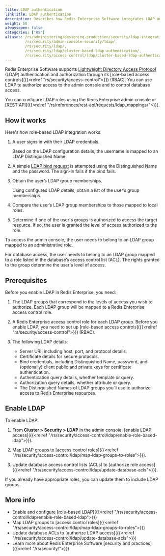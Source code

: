 ```yaml
---
title: LDAP authentication
linkTitle: LDAP authentication
description: Describes how Redis Enterprise Software integrates LDAP authentication and authorization. Also describes how to enable LDAP for your deployment of Redis Enterprise Software.
weight: 50
alwaysopen: false
categories: ["RS"]
aliases: /rs/administering/designing-production/security/ldap-integration/,
         /rs/security/admin-console-security/ldap/,
         /rs/security/ldap/,
         /rs/security/ldap/cluster-based-ldap-authentication/,
         /rs/security/access-control/ldap/cluster-based-ldap-authentication/
---
```


Redis Enterprise Software supports [Lightweight Directory Access Protocol](https://en.wikipedia.org/wiki/Lightweight_Directory_Access_Protocol) (LDAP) authentication and authorization through its [role-based access controls]({{<relref "rs/security/access-control">}}) (RBAC).  You can use LDAP to authorize access to the admin console and to control database access.

You can configure LDAP roles using the Redis Enterprise admin console or [REST API]({{<relref "/rs/references/rest-api/requests/ldap_mappings/">}}).

## How it works

Here's how role-based LDAP integration works:

1.  A user signs in with their LDAP credentials.  

    Based on the LDAP configuration details, the username is mapped to an LDAP Distinguished Name.

1.  A simple [LDAP bind request](https://en.wikipedia.org/wiki/Lightweight_Directory_Access_Protocol#Bind_(authenticate)) is attempted using the Distinguished Name and the password.  The sign-in fails if the bind fails.

1.  Obtain the user’s LDAP group memberships.

    Using configured LDAP details, obtain a list of the user’s group memberships.

1.  Compare the user’s LDAP group memberships to those mapped to local roles.

1.  Determine if one of the user's groups is authorized to access the target resource.  If so, the user is granted the level of access authorized to the role.  

To access the admin console, the user needs to belong to an LDAP group mapped to an administrative role.  

For database access, the user needs to belong to an LDAP group mapped to a role listed in the database’s access control list (ACL).  The rights granted to the group determine the user's level of access. 

## Prerequisites 

Before you enable LDAP in Redis Enterprise, you need:

1. The LDAP groups that correspond to the levels of access you wish to authorize.  Each LDAP group will be mapped to a Redis Enterprise access control role.

1. A Redis Enterprise access control role for each LDAP group. Before you enable LDAP, you need to set up [role-based access controls]({{<relref "rs/security/access-control">}}) (RBAC).

1. The following LDAP details:

    - Server URI, including host, port, and protocol details.  
    - Certificate details for secure protocols.  
    - Bind credentials, including Distinguished Name, password, and (optionally) client public and private keys for certificate authentication.  
    - Authentication query details, whether template or query.  
    - Authorization query details, whether attribute or query.  
    - The Distinguished Names of LDAP groups you’ll use to authorize access to Redis Enterprise resources. 

## Enable LDAP

To enable LDAP:

1.  From **Cluster > Security > LDAP** in the admin console, [enable LDAP access]({{<relref "/rs/security/access-control/ldap/enable-role-based-ldap">}}).

1.  Map LDAP groups to [access control roles]({{<relref "/rs/security/access-control/ldap/map-ldap-groups-to-roles">}}).

1.  Update database access control lists (ACLs) to [authorize role access]({{<relref "/rs/security/access-control/ldap/update-database-acls">}}).  

If you already have appropriate roles, you can update them to include LDAP groups.

## More info

- Enable and configure [role-based LDAP]({{<relref "/rs/security/access-control/ldap/enable-role-based-ldap">}})
- Map LDAP groups to [access control roles]({{<relref "/rs/security/access-control/ldap/map-ldap-groups-to-roles">}})
- Update database ACLs to [authorize LDAP access]({{<relref "/rs/security/access-control/ldap/update-database-acls">}})
- Learn more about Redis Enterprise Software [security and practices]({{<relref "/rs/security/">}})


